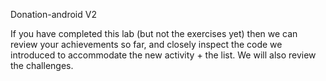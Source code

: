 Donation-android V2

If you have completed this lab (but not the exercises yet) then we can review your achievements so far, and closely inspect the code we introduced to accommodate the new activity + the list. We will also review the challenges.